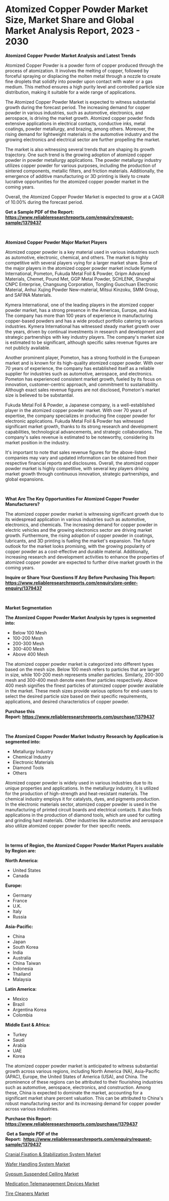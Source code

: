 <p><h1>Atomized Copper Powder Market Size, Market Share and Global Market Analysis Report, 2023 - 2030</h1></p><p><strong>Atomized Copper Powder Market Analysis and Latest Trends</strong></p>
<p><p>Atomized Copper Powder is a powder form of copper produced through the process of atomization. It involves the melting of copper, followed by forceful spraying or displacing the molten metal through a nozzle to create fine droplets that solidify into powder upon contact with water or a gas medium. This method ensures a high purity level and controlled particle size distribution, making it suitable for a wide range of applications.</p><p>The Atomized Copper Powder Market is expected to witness substantial growth during the forecast period. The increasing demand for copper powder in various industries, such as automotive, electronics, and aerospace, is driving the market growth. Atomized copper powder finds extensive applications in electrical contacts, conductive inks, metal coatings, powder metallurgy, and brazing, among others. Moreover, the rising demand for lightweight materials in the automotive industry and the growing electronics and electrical sector are further propelling the market.</p><p>The market is also witnessing several trends that are shaping its growth trajectory. One such trend is the growing adoption of atomized copper powder in powder metallurgy applications. The powder metallurgy industry utilizes copper powder for various purposes, including the production of sintered components, metallic filters, and friction materials. Additionally, the emergence of additive manufacturing or 3D printing is likely to create lucrative opportunities for the atomized copper powder market in the coming years.</p><p>Overall, the Atomized Copper Powder Market is expected to grow at a CAGR of 10.00% during the forecast period.</p></p>
<p><strong>Get a Sample PDF of the Report:&nbsp; <a href="https://www.reliableresearchreports.com/enquiry/request-sample/1379437">https://www.reliableresearchreports.com/enquiry/request-sample/1379437</a></strong></p>
<p>&nbsp;</p>
<p><strong>Atomized Copper Powder Major Market Players</strong></p>
<p><p>Atomized copper powder is a key material used in various industries such as automotive, electronic, chemical, and others. The market is highly competitive with several players vying for a larger market share. Some of the major players in the atomized copper powder market include Kymera International, Pometon, Fukuda Metal Foil & Powder, Gripm Advanced Materials, Chemet, Pound Met, GGP Metal Powder, SCHLENK, Shanghai CNPC Enterprise, Changsung Corporation, Tongling Guochuan Electronic Material, Anhui Xujing Powder New-material, Mitsui Kinzoku, SMM Group, and SAFINA Materials.</p><p>Kymera International, one of the leading players in the atomized copper powder market, has a strong presence in the Americas, Europe, and Asia. The company has more than 100 years of experience in manufacturing copper-based powders and has a wide product portfolio catering to various industries. Kymera International has witnessed steady market growth over the years, driven by continual investments in research and development and strategic partnerships with key industry players. The company's market size is estimated to be significant, although specific sales revenue figures are not publicly available.</p><p>Another prominent player, Pometon, has a strong foothold in the European market and is known for its high-quality atomized copper powder. With over 70 years of experience, the company has established itself as a reliable supplier for industries such as automotive, aerospace, and electronics. Pometon has experienced consistent market growth, fueled by its focus on innovation, customer-centric approach, and commitment to sustainability. Although exact sales revenue figures are not disclosed, Pometon's market size is believed to be substantial.</p><p>Fukuda Metal Foil & Powder, a Japanese company, is a well-established player in the atomized copper powder market. With over 70 years of expertise, the company specializes in producing fine copper powder for electronic applications. Fukuda Metal Foil & Powder has witnessed significant market growth, thanks to its strong research and development capabilities, technological advancements, and strategic collaborations. The company's sales revenue is estimated to be noteworthy, considering its market position in the industry.</p><p>It's important to note that sales revenue figures for the above-listed companies may vary and updated information can be obtained from their respective financial reports and disclosures. Overall, the atomized copper powder market is highly competitive, with several key players driving market growth through continuous innovation, strategic partnerships, and global expansions.</p></p>
<p>&nbsp;</p>
<p><strong>What Are The Key Opportunities For Atomized Copper Powder Manufacturers?</strong></p>
<p><p>The atomized copper powder market is witnessing significant growth due to its widespread application in various industries such as automotive, electronics, and chemicals. The increasing demand for copper powder in electric vehicles and the growing electronics sector are driving market growth. Furthermore, the rising adoption of copper powder in coatings, lubricants, and 3D printing is fueling the market's expansion. The future outlook for the market looks promising, with the growing popularity of copper powder as a cost-effective and durable material. Additionally, increasing research and development activities to enhance the properties of atomized copper powder are expected to further drive market growth in the coming years.</p></p>
<p><strong>Inquire or Share Your Questions If Any Before Purchasing This Report: <a href="https://www.reliableresearchreports.com/enquiry/pre-order-enquiry/1379437">https://www.reliableresearchreports.com/enquiry/pre-order-enquiry/1379437</a></strong></p>
<p>&nbsp;</p>
<p><strong>Market Segmentation</strong></p>
<p><strong>The Atomized Copper Powder Market Analysis by types is segmented into:</strong></p>
<p><ul><li>Below 100 Mesh</li><li>100-200 Mesh</li><li>200-300 Mesh</li><li>300-400 Mesh</li><li>Above 400 Mesh</li></ul></p>
<p><p>The atomized copper powder market is categorized into different types based on the mesh size. Below 100 mesh refers to particles that are larger in size, while 100-200 mesh represents smaller particles. Similarly, 200-300 mesh and 300-400 mesh denote even finer particles respectively. Above 400 mesh signifies the finest particles of atomized copper powder available in the market. These mesh sizes provide various options for end-users to select the desired particle size based on their specific requirements, applications, and desired characteristics of copper powder.</p></p>
<p><strong>Purchase this Report:&nbsp;<a href="https://www.reliableresearchreports.com/purchase/1379437">https://www.reliableresearchreports.com/purchase/1379437</a></strong></p>
<p>&nbsp;</p>
<p><strong>The Atomized Copper Powder Market Industry Research by Application is segmented into:</strong></p>
<p><ul><li>Metallurgy Industry</li><li>Chemical Industry</li><li>Electronic Materials</li><li>Diamond Tools</li><li>Others</li></ul></p>
<p><p>Atomized copper powder is widely used in various industries due to its unique properties and applications. In the metallurgy industry, it is utilized for the production of high-strength and heat-resistant materials. The chemical industry employs it for catalysts, dyes, and pigments production. In the electronic materials sector, atomized copper powder is used in the manufacturing of printed circuit boards and electrical contacts. It also finds applications in the production of diamond tools, which are used for cutting and grinding hard materials. Other industries like automotive and aerospace also utilize atomized copper powder for their specific needs.</p></p>
<p>&nbsp;</p>
<p><strong>In terms of Region, the Atomized Copper Powder Market Players available by Region are:</strong></p>
<p>
    <p> <strong> North America: </strong>
        <ul>
            <li>United States</li>
            <li>Canada</li>
        </ul>
        </p> 
    <p> <strong> Europe: </strong>
        <ul>
            <li>Germany</li>
            <li>France</li>
            <li>U.K.</li>
            <li>Italy</li>
            <li>Russia</li>
        </ul>
        </p> 
    <p> <strong> Asia-Pacific: </strong>
        <ul>
            <li>China</li>
            <li>Japan</li>
            <li>South Korea</li>
            <li>India</li>
            <li>Australia</li>
            <li>China Taiwan</li>
            <li>Indonesia</li>
            <li>Thailand</li>
            <li>Malaysia</li>
        </ul>
        </p> 
    <p> <strong> Latin America: </strong>
        <ul>
            <li>Mexico</li>
            <li>Brazil</li>
            <li>Argentina Korea</li>
            <li>Colombia</li>
        </ul>
        </p> 
    <p> <strong> Middle East & Africa: </strong>
        <ul>
            <li>Turkey</li>
            <li>Saudi</li>
            <li>Arabia</li>
            <li>UAE</li>
            <li>Korea</li>
        </ul>
    </p>
    </p>
<p><p>The atomized copper powder market is anticipated to witness substantial growth across various regions, including North America (NA), Asia-Pacific (APAC), Europe, the United States of America (USA), and China. The prominence of these regions can be attributed to their flourishing industries such as automotive, aerospace, electronics, and construction. Among these, China is expected to dominate the market, accounting for a significant market share percent valuation. This can be attributed to China's robust manufacturing sector and its increasing demand for copper powder across various industries.</p></p>
<p><strong>Purchase this Report: <a href="https://www.reliableresearchreports.com/purchase/1379437">https://www.reliableresearchreports.com/purchase/1379437</a></strong></p>
<p>&nbsp;<strong>Get a Sample PDF of the Report:&nbsp;&nbsp;<a href="https://www.reliableresearchreports.com/enquiry/request-sample/1379437">https://www.reliableresearchreports.com/enquiry/request-sample/1379437</a></strong></p>
<p><strong></strong></p>
<p><p><a href="https://www.linkedin.com/pulse/cranial-fixation-amp-stabilization-system-market-share-bdisc/">Cranial Fixation & Stabilization System Market</a></p><p><a href="https://medium.com/@janbogisich/wafer-handling-system-market-outlook-industry-overview-and-forecast-2023-to-2030-194a174cbe92">Wafer Handling System Market</a></p><p><a href="https://github.com/PeterParrish5/Market-Research-Report-List-2/blob/main/gypsum-suspended-ceiling-market.md">Gypsum Suspended Ceiling Market</a></p><p><a href="https://www.linkedin.com/pulse/medication-telemanagement-devices-market-research-report-sywvc/">Medication Telemanagement Devices Market</a></p><p><a href="https://github.com/WillieWoodard/Market-Research-Report-List-2/blob/main/tire-cleaners-market.md">Tire Cleaners Market</a></p></p>